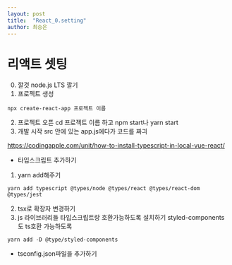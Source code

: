 ```yaml
---
layout: post
title:  "React_0.setting"
author: 최승은
---
```


# 리액트 셋팅

0. 깔것
node.js LTS 깔기
1. 프로젝트 생성
```
npx create-react-app 프로젝트 이름
```
2. 프로젝트 오픈
cd 프로젝트 이름 하고 npm start나 yarn start
3. 개발 시작
src 안에 있는 app.js에다가 코드를 짜긔

https://codingapple.com/unit/how-to-install-typescript-in-local-vue-react/

* 타입스크립트 추가하기
1) yarn add해주기
```
yarn add typescript @types/node @types/react @types/react-dom @types/jest
```
2) tsx로 확장자 변경하기
3) js 라이브러리들 타입스크립트랑 호환가능하도록 설치하기
styled-components도 ts호환 가능하도록
```
yarn add -D @type/styled-components
```
+ tsconfig.json파일을 추가하기
